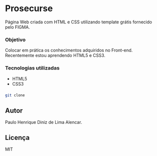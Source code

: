 # Prosecurse

Página  Web criada com HTML e CSS utilizando template grátis fornecido pelo FIGMA.

### Objetivo

Colocar em prática os conhecimentos adquiridos no Front-end. Recentemente estou aprendendo HTML5 e CSS3.

### Tecnologias utilizadas
- HTML5
- CSS3

### 

```bash
git clone 
```

## Autor
Paulo Henrique Diniz de Lima Alencar.

## Licença

MIT
